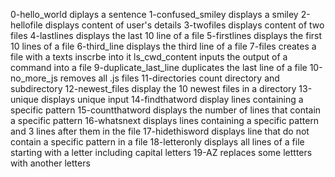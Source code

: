 0-hello_world diplays a sentence
1-confused_smiley displays a smiley
2-hellofile displays content of user's details
3-twofiles displays content of two files
4-lastlines displays the last 10 line of a file
5-firstlines displays the first 10 lines of a file
6-third_line displays the third line of a file
7-files creates a file with a texts inscrbe into it
ls_cwd_content inputs the output of a command into a file
9-duplicate_last_line duplicates the last line of a file
10-no_more_js removes all .js files
11-directories count directory and subdirectory
12-newest_files display the 10 newest files in a directory
13-unique displays unique input
14-findthatword display lines containing a specific pattern 
15-countthatword displays the number of lines that contain a specific pattern
16-whatsnext displays lines containing a specific pattern  and 3 lines after them in the file 
17-hidethisword displays line that do not contain a specific pattern in a file
18-letteronly displays all lines of a file starting with a letter including capital letters
19-AZ replaces some lettters with another letters 
